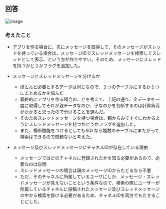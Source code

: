 ## 回答

![image](https://user-images.githubusercontent.com/43722788/185442985-5f45f7d8-c66c-47be-85d3-3ec0b433bb51.png)


### 考えたこと
- アプリを作る場合に、先にメッセージを取得して、そのメッセージがスレッドを持っている場合は、メッセージIDでスレッドメッセージを検索してスレッドとして表示、という方が作りやすい。そのため、メッセージにスレッドを持つかどうかフラグを追加した。
- メッセージとスレッドメッセージを分けるか
  - ほとんど必要とするデータは同じなので、２つのテーブルにするか１つにまとめるかを悩んだ
  - 最終的にアプリを作る場合のことを考えて、上記の通り、全データを一度に取得してそれが親データなのか、子なのかを判断するのは計算負荷がかかると思ったので分けることを選んだ。
  - そのためスレッドメッセージを持つ場合は、親からみてすぐにわかるようにスレッドメッセージを持つかどうかフラグを追加した。
  - また、横断機能をつけるとしてもSQLなら複数のテーブルにまたがって検索はできるので問題ないと考えた。

- メッセージ及びスレッドメッセージにチャネルIDが存在している理由
  - メッセージではどのチャネルに登録されたかを知る必要があるので、必要なのは自明
  - スレッドメッセージの場合は親のメッセージIDからたどるなら不要
  - ただ、そのチャネルに所属しているユーザにしか、メッセージ・スレッドメッセージが見えないことという条件なので、検索の際にユーザーが所属しているチャネルに投稿されたメッセージ及びスレッドメッセージの中から検索を掛ける必要があるため、チャネルIDを両方でもたせることにした。
　
